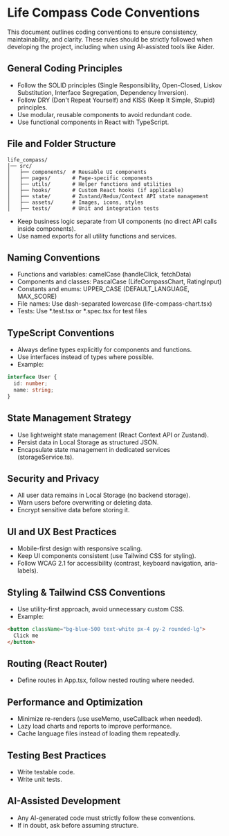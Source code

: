 # Life Compass Code Conventions

This document outlines coding conventions to ensure consistency, maintainability, and clarity. These rules should be strictly followed when developing the project, including when using AI-assisted tools like Aider.

## General Coding Principles
- Follow the SOLID principles (Single Responsibility, Open-Closed, Liskov Substitution, Interface Segregation, Dependency Inversion).
- Follow DRY (Don't Repeat Yourself) and KISS (Keep It Simple, Stupid) principles.
- Use modular, reusable components to avoid redundant code.
- Use functional components in React with TypeScript.

## File and Folder Structure

```
life_compass/
│── src/
│   ├── components/  # Reusable UI components
│   ├── pages/       # Page-specific components
│   ├── utils/       # Helper functions and utilities
│   ├── hooks/       # Custom React hooks (if applicable)
│   ├── state/       # Zustand/Redux/Context API state management
│   ├── assets/      # Images, icons, styles
│   ├── tests/       # Unit and integration tests
```

- Keep business logic separate from UI components (no direct API calls inside components).
- Use named exports for all utility functions and services.

## Naming Conventions
- Functions and variables: camelCase (handleClick, fetchData)
- Components and classes: PascalCase (LifeCompassChart, RatingInput)
- Constants and enums: UPPER_CASE (DEFAULT_LANGUAGE, MAX_SCORE)
- File names: Use dash-separated lowercase (life-compass-chart.tsx)
- Tests: Use *.test.tsx or *.spec.tsx for test files

## TypeScript Conventions
- Always define types explicitly for components and functions.
- Use interfaces instead of types where possible.
- Example:
```typescript
interface User {
  id: number;
  name: string;
}
```

## State Management Strategy
- Use lightweight state management (React Context API or Zustand).
- Persist data in Local Storage as structured JSON.
- Encapsulate state management in dedicated services (storageService.ts).

## Security and Privacy
- All user data remains in Local Storage (no backend storage).
- Warn users before overwriting or deleting data.
- Encrypt sensitive data before storing it.

## UI and UX Best Practices
- Mobile-first design with responsive scaling.
- Keep UI components consistent (use Tailwind CSS for styling).
- Follow WCAG 2.1 for accessibility (contrast, keyboard navigation, aria-labels).

## Styling & Tailwind CSS Conventions
- Use utility-first approach, avoid unnecessary custom CSS.
- Example:
```html
<button className="bg-blue-500 text-white px-4 py-2 rounded-lg">
  Click me
</button>
```

## Routing (React Router)
- Define routes in App.tsx, follow nested routing where needed.

## Performance and Optimization
- Minimize re-renders (use useMemo, useCallback when needed).
- Lazy load charts and reports to improve performance.
- Cache language files instead of loading them repeatedly.

## Testing Best Practices
- Write testable code.
- Write unit tests.

## AI-Assisted Development
- Any AI-generated code must strictly follow these conventions.
- If in doubt, ask before assuming structure.
